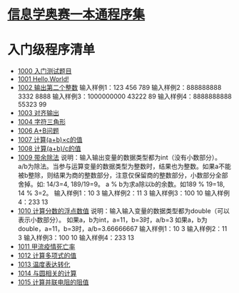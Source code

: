 
# [信息学奥赛一本通程序集](http://ybt.ssoier.cn:8088/index.php)

# 入门级程序清单

 - [1000	入门测试题目](https://github.com/csxlf/ybt_ssoier_cn/blob/main/1000)
 - [1001	Hello,World!](https://github.com/csxlf/ybt_ssoier_cn/blob/main/1001) 
 - [1002	输出第二个整数](https://github.com/csxlf/ybt_ssoier_cn/blob/main/1002)
 输入样例1：123 456 789
 输入样例2：888888888 3332 8888
 输入样例3：1000000000 43222 89
 输入样例4：8888888888 55323 99
 - [1003	对齐输出](https://github.com/csxlf/ybt_ssoier_cn/blob/main/1003) 
 - [1004	字符三角形](https://github.com/csxlf/ybt_ssoier_cn/blob/main/1004) 
 - [1006	A+B问题](https://github.com/csxlf/ybt_ssoier_cn/blob/main/1006)
 - [1007	计算(a+b)×c的值](https://github.com/csxlf/ybt_ssoier_cn/blob/main/1007) 
 - [1008	计算(a+b)/c的值](https://github.com/csxlf/ybt_ssoier_cn/blob/main/1008) 
 - [1009	带余除法](https://github.com/csxlf/ybt_ssoier_cn/blob/main/1009) 
  说明：输入输出变量的数据类型都为int（没有小数部分）。
  a/b为除法。当参与运算变量的数据类型为整数时，结果也为整数。如果a不能被b整除，则结果为商的整数部分，注意仅保留商的整数部分，小数部分全部舍掉。如: 14/3=4, 189/19=9。
  a % b为求a除以b的余数。如189 % 19=18, 14 % 3=2。
  输入样例1：10 3
  输入样例2：11 3
  输入样例3：100 10
  输入样例4：233 13
 - [1010	计算分数的浮点数值](https://github.com/csxlf/ybt_ssoier_cn/blob/main/1010)
说明：输入输入变量的数据类型都为double（可以表示小数部分）。
如果a，b为int，a=11，b=3时，a/b=3
如果a，b为double，a=11，b=3时，a/b=3.66666667
  输入样例1：10 3
  输入样例2：11 3
  输入样例3：100 10
  输入样例4：233 13
 - [1011	甲流疫情死亡率](https://github.com/csxlf/ybt_ssoier_cn/blob/main/1011) 
 - [1012	计算多项式的值](https://github.com/csxlf/ybt_ssoier_cn/blob/main/1012) 
 - [1013	温度表达转化](https://github.com/csxlf/ybt_ssoier_cn/blob/main/1013) 
 - [1014	与圆相关的计算](https://github.com/csxlf/ybt_ssoier_cn/blob/main/1014) 
 - [1015	计算并联电阻的阻值](https://github.com/csxlf/ybt_ssoier_cn/blob/main/1015)
